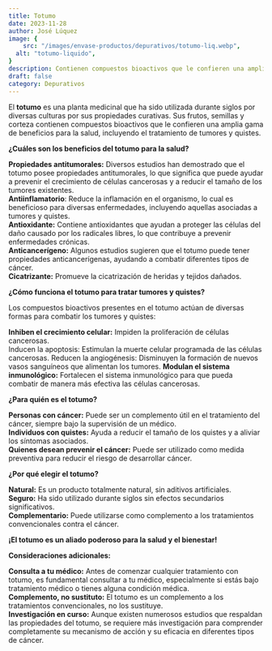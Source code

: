 ```yaml
---
title: Totumo
date: 2023-11-28
author: José Lúquez
image: {
 	src: "/images/envase-productos/depurativos/totumo-liq.webp",
  alt: "totumo-liquido",
}
description: Contienen compuestos bioactivos que le confieren una amplia gama de beneficios para la salud, incluyendo el tratamiento de tumores, quistes
draft: false
category: Depurativos
---
```


El **totumo** es una planta medicinal que ha sido utilizada durante siglos por diversas culturas por sus propiedades curativas. Sus frutos, semillas y corteza contienen compuestos bioactivos que le confieren una amplia gama de beneficios para la salud, incluyendo el tratamiento de tumores y quistes.

**¿Cuáles son los beneficios del totumo para la salud?**

**Propiedades antitumorales:** Diversos estudios han demostrado que el totumo posee propiedades antitumorales, lo que significa que puede ayudar a prevenir el crecimiento de células cancerosas y a reducir el tamaño de los tumores existentes.   
**Antiinflamatorio**: Reduce la inflamación en el organismo, lo cual es beneficioso para diversas enfermedades, incluyendo aquellas asociadas a tumores y quistes.   
**Antioxidante:** Contiene antioxidantes que ayudan a proteger las células del daño causado por los radicales libres, lo que contribuye a prevenir enfermedades crónicas.   
**Anticancerígeno:** Algunos estudios sugieren que el totumo puede tener propiedades anticancerígenas, ayudando a combatir diferentes tipos de cáncer.   
**Cicatrizante:** Promueve la cicatrización de heridas y tejidos dañados.   

**¿Cómo funciona el totumo para tratar tumores y quistes?**

Los compuestos bioactivos presentes en el totumo actúan de diversas formas para combatir los tumores y quistes:

**Inhiben el crecimiento celular:** Impiden la proliferación de células cancerosas.   
Inducen la apoptosis: Estimulan la muerte celular programada de las células cancerosas.
Reducen la angiogénesis: Disminuyen la formación de nuevos vasos sanguíneos que alimentan los tumores.
**Modulan el sistema inmunológico:** Fortalecen el sistema inmunológico para que pueda combatir de manera más efectiva las células cancerosas.   

**¿Para quién es el totumo?**

**Personas con cáncer:** Puede ser un complemento útil en el tratamiento del cáncer, siempre bajo la supervisión de un médico.   
**Individuos con quistes:** Ayuda a reducir el tamaño de los quistes y a aliviar los síntomas asociados.   
**Quienes desean prevenir el cáncer:** Puede ser utilizado como medida preventiva para reducir el riesgo de desarrollar cáncer.   

**¿Por qué elegir el totumo?**

**Natural:** Es un producto totalmente natural, sin aditivos artificiales.   
**Seguro:** Ha sido utilizado durante siglos sin efectos secundarios significativos.   
**Complementario:** Puede utilizarse como complemento a los tratamientos convencionales contra el cáncer.   

**¡El totumo es un aliado poderoso para la salud y el bienestar!**

**Consideraciones adicionales:**

**Consulta a tu médico:** Antes de comenzar cualquier tratamiento con totumo, es fundamental consultar a tu médico, especialmente si estás bajo tratamiento médico o tienes alguna condición médica.   
**Complemento, no sustituto:** El totumo es un complemento a los tratamientos convencionales, no los sustituye.   
**Investigación en curso:** Aunque existen numerosos estudios que respaldan las propiedades del totumo, se requiere más investigación para comprender completamente su mecanismo de acción y su eficacia en diferentes tipos de cáncer.   
